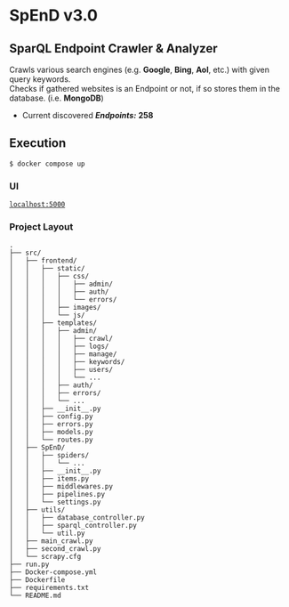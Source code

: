 # SpEnD v3.0

## SparQL Endpoint Crawler & Analyzer

Crawls various search engines (e.g. **Google**, **Bing**, **Aol**, etc.) with given query keywords.  
Checks if gathered websites is an Endpoint or not, if so stores them in the database. (i.e. **MongoDB**)

- Current discovered **_Endpoints:_** **258**

## Execution

`$ docker compose up`

### UI

[`localhost:5000`](http://localhost:5000/)

### Project Layout

    .   
    ├── src/
    │   ├── frontend/
    │   │   ├── static/
    │   │   │   ├── css/
    │   │   │   │   ├── admin/
    │   │   │   │   ├── auth/
    │   │   │   │   └── errors/
    │   │   │   ├── images/
    │   │   │   └── js/
    │   │   ├── templates/
    │   │   │   ├── admin/
    │   │   │   │   ├── crawl/
    │   │   │   │   ├── logs/
    │   │   │   │   ├── manage/
    │   │   │   │   ├── keywords/
    │   │   │   │   ├── users/
    │   │   │   │   └── ...
    │   │   │   ├── auth/
    │   │   │   ├── errors/
    │   │   │   └── ...
    │   │   ├── __init__.py
    │   │   ├── config.py
    │   │   ├── errors.py
    │   │   ├── models.py
    │   │   └── routes.py
    │   ├── SpEnD/
    │   │   ├── spiders/
    │   │   │   └── ...
    │   │   ├── __init__.py
    │   │   ├── items.py
    │   │   ├── middlewares.py
    │   │   ├── pipelines.py
    │   │   └── settings.py
    │   ├── utils/
    │   │   ├── database_controller.py
    │   │   ├── sparql_controller.py
    │   │   └── util.py
    │   ├── main_crawl.py
    │   ├── second_crawl.py
    │   └── scrapy.cfg
    ├── run.py  
    ├── Docker-compose.yml  
    ├── Dockerfile  
    ├── requirements.txt  
    └── README.md
